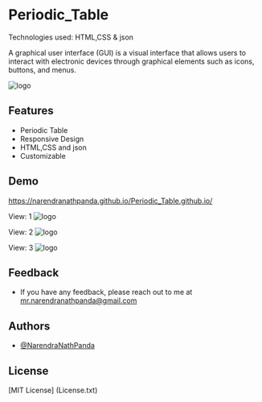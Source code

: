 # Periodic_Table
Technologies used: HTML,CSS & json

A graphical user interface (GUI) is a visual interface that allows users to interact with electronic devices through graphical elements such as icons, buttons, and menus.

![logo](https://github.com/NarendraNathPanda/Periodic_Table.github.io/blob/main/lively_p.gif)

## Features
- Periodic Table
- Responsive Design
- HTML,CSS and json
- Customizable



## Demo
https://narendranathpanda.github.io/Periodic_Table.github.io/

View: 1
![logo](https://github.com/NarendraNathPanda/Periodic_Table.github.io/blob/main/image/view1.png)

View: 2
![logo](https://github.com/NarendraNathPanda/Periodic_Table.github.io/blob/main/image/view2.png)

View: 3
![logo](https://github.com/NarendraNathPanda/Periodic_Table.github.io/blob/main/image/view3.png)


## Feedback
- If you have any feedback, please reach out to me at mr.narendranathpanda@gmail.com

## Authors
- [@NarendraNathPanda](https://github.com/NarendraNathPanda)

## License
[MIT License] (License.txt)